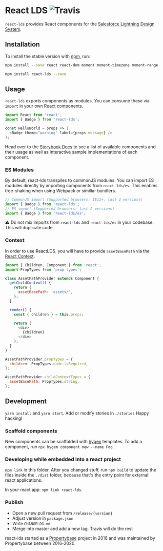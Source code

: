 # React LDS ![Travis](https://travis-ci.org/react-lds/react-lds.svg?branch=master)

`react-lds` provides React components for the [Salesforce Lightning Design System](http://lightningdesignsystem.com/).

## Installation

To install the stable version with [npm](http://npmjs.com/), run:

``` bash
npm install --save react react-dom moment moment-timezone moment-range
```

``` bash
npm install react-lds --save
```

## Usage

`react-lds` exports components as modules. You can consume these via `import` in your own React components.

``` js
import React from 'react';
import { Badge } from 'react-lds';

const HelloWorld = props => (
  <Badge theme="warning" label={props.message} />
);

```

Head over to the [Storybook Docs](https://react-lds.github.io/react-lds) to see a list of available components and their usage as well as interactive sample implementations of each component.

### ES Modules

By default, react-lds transpiles to commonJS modules. You can import ES modules directly by importing components from `react-lds/es`. This enables tree-shaking when using Webpack or similiar bundlers.

``` js
// CommonJS import (Supported browsers: IE11+, last 2 versions)
import { Badge } from 'react-lds';
// ES import (Supported browsers: last 2 versions)
import { Badge } from 'react-lds/es';
```

⚠ Do not mix imports from `react-lds` and `react-lds/es` in your codebase. This will duplicate code.

### Context

In order to use ReactLDS, you will have to provide `assetBasePath` via the [React Context](https://facebook.github.io/react/docs/context.html).

``` js
import { Children, Component } from 'react';
import PropTypes from 'prop-types';

class AssetPathProvider extends Component {
  getChildContext() {
    return {
      assetBasePath: 'assets/',
    };
  }

  render() {
    const { children } = this.props;

    return (
      <div>
        {children}
      </div>
    );
  }
}

AssetPathProvider.propTypes = {
  children: PropTypes.node.isRequired,
};

AssetPathProvider.childContextTypes = {
  assetBasePath: PropTypes.string,
};
```

## Development

`yarn install` and `yarn start`. Add or modify stories in `./stories` Happy hacking!

### Scaffold components

New components can be scaffolded with [hygen](https://hygen.io) templates. To add a component, run `npx hygen component new --name Foo`.

### Developing while embedded into a react project

`npm link` in this folder. After you changed stuff, run `npm build` to update
the files inside the `./dist` folder, because that's the entry point for
external react applications.

In your react app: `npm link react-lds`.

### Publish

- Open a new pull request from `/release/{version}`
- Adjust version in `package.json`
- Write `CHANGELOG.md`
- Merge into master and add a new tag. Travis will do the rest

react-lds started as a [Propertybase](https://www.propertybase.com/) project in 2016 and was maintained by Propertybase between 2016-2020.
